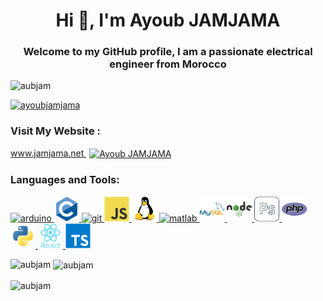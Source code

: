 <h1 align="center">Hi 👋, I'm Ayoub JAMJAMA</h1>
<h3 align="center">Welcome to my GitHub profile, I am a passionate electrical engineer from Morocco</h3>

<p align="left"> <img src="https://komarev.com/ghpvc/?username=aubjam&label=Profile%20views&color=0e75b6&style=flat" alt="aubjam" /> </p>

<p align="left"> <a href="https://twitter.com/ayoubjamjama" target="_blank" rel="noopener noreferrer"><img src="https://img.shields.io/twitter/follow/ayoubjamjama?logo=twitter&style=for-the-badge" alt="ayoubjamjama" /></a> </p>

<h3 align="left">Visit My Website :</h3>
<p align="left">
  <a href="https://www.jamjama.net" target="_blank" rel="noopener noreferrer">
    www.jamjama.net
    <img src="https://www.google.com/s2/favicons?sz=48&domain_url=https%3A%2F%2Fjamjama.net" alt="Ayoub JAMJAMA" height="30" width="30" style="vertical-align: middle; margin-left: 5px;" />
  </a>
</p>

<!--

### 📄 Know about my experiences : [LinkedIn](https://www.linkedin.com/in/ajamjama/)

<h3 align="left">Connect with me:</h3>
<p align="left">
<a href="https://twitter.com/ayoubjamjama" target="_blank" rel="noopener noreferrer"><img align="center" src="https://raw.githubusercontent.com/rahuldkjain/github-profile-readme-generator/master/src/images/icons/Social/twitter.svg" alt="ayoubjamjama" height="30" width="40" /></a>
</p>

-->

<h3 align="left">Languages and Tools:</h3>
<p align="left"> <a href="https://www.arduino.cc/" target="_blank" rel="noreferrer"> <img src="https://cdn.worldvectorlogo.com/logos/arduino-1.svg" alt="arduino" width="40" height="40"/> </a> <a href="https://www.cprogramming.com/" target="_blank" rel="noreferrer"> <img src="https://raw.githubusercontent.com/devicons/devicon/master/icons/c/c-original.svg" alt="c" width="40" height="40"/> </a> <a href="https://git-scm.com/" target="_blank" rel="noreferrer"> <img src="https://www.vectorlogo.zone/logos/git-scm/git-scm-icon.svg" alt="git" width="40" height="40"/> </a> <a href="https://developer.mozilla.org/en-US/docs/Web/JavaScript" target="_blank" rel="noreferrer"> <img src="https://raw.githubusercontent.com/devicons/devicon/master/icons/javascript/javascript-original.svg" alt="javascript" width="40" height="40"/> </a> <a href="https://www.linux.org/" target="_blank" rel="noreferrer"> <img src="https://raw.githubusercontent.com/devicons/devicon/master/icons/linux/linux-original.svg" alt="linux" width="40" height="40"/> </a> <a href="https://www.mathworks.com/" target="_blank" rel="noreferrer"> <img src="https://upload.wikimedia.org/wikipedia/commons/2/21/Matlab_Logo.png" alt="matlab" width="40" height="40"/> </a> <a href="https://www.mysql.com/" target="_blank" rel="noreferrer"> <img src="https://raw.githubusercontent.com/devicons/devicon/master/icons/mysql/mysql-original-wordmark.svg" alt="mysql" width="40" height="40"/> </a> <a href="https://nodejs.org" target="_blank" rel="noreferrer"> <img src="https://raw.githubusercontent.com/devicons/devicon/master/icons/nodejs/nodejs-original-wordmark.svg" alt="nodejs" width="40" height="40"/> </a> <a href="https://www.photoshop.com/en" target="_blank" rel="noreferrer"> <img src="https://raw.githubusercontent.com/devicons/devicon/master/icons/photoshop/photoshop-line.svg" alt="photoshop" width="40" height="40"/> </a> <a href="https://www.php.net" target="_blank" rel="noreferrer"> <img src="https://raw.githubusercontent.com/devicons/devicon/master/icons/php/php-original.svg" alt="php" width="40" height="40"/> </a> <a href="https://www.python.org" target="_blank" rel="noreferrer"> <img src="https://raw.githubusercontent.com/devicons/devicon/master/icons/python/python-original.svg" alt="python" width="40" height="40"/> </a> <a href="https://reactjs.org/" target="_blank" rel="noreferrer"> <img src="https://raw.githubusercontent.com/devicons/devicon/master/icons/react/react-original-wordmark.svg" alt="react" width="40" height="40"/> </a> <a href="https://www.typescriptlang.org/" target="_blank" rel="noreferrer"> <img src="https://raw.githubusercontent.com/devicons/devicon/master/icons/typescript/typescript-original.svg" alt="typescript" width="40" height="40"/> </a> </p>

<p><img align="left" src="https://github-readme-stats.vercel.app/api/top-langs?username=aubjam&show_icons=true&locale=en&layout=compact" alt="aubjam" /></p>

<p>&nbsp;<img align="center" src="https://github-readme-stats.vercel.app/api?username=aubjam&show_icons=true&locale=en" alt="aubjam" /></p>

<p><img align="center" src="https://github-readme-streak-stats.herokuapp.com/?user=aubjam&" alt="aubjam" /></p>
